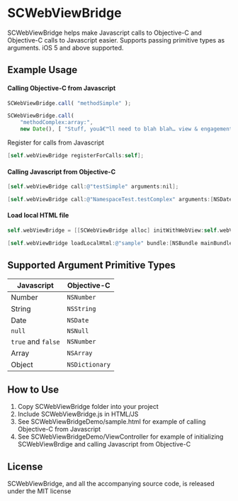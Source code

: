 SCWebViewBridge
===============

SCWebViewBridge helps make Javascript calls to Objective-C and Objective-C calls to Javascript easier. Supports passing primitive types as arguments. iOS 5 and above supported.


## Example Usage

#### Calling Objective-C from Javascript

``` javascript
SCWebViewBridge.call( "methodSimple" );

SCWebViewBridge.call( 
    "methodComplex:array:", 
    new Date(), [ "Stuff, youâ€™ll need to blah blah… view & engagement[ ],", 4.2, true ]  );
```

Register for calls from Javascript

``` objective-c
[self.webViewBridge registerForCalls:self];
```

#### Calling Javascript from Objective-C

``` objective-c
[self.webViewBridge call:@"testSimple" arguments:nil];

[self.webViewBridge call:@"NamespaceTest.testComplex" arguments:[NSDate date], @"TEST", nil];
```

#### Load local HTML file

``` objective-c
self.webViewBridge = [[SCWebViewBridge alloc] initWithWebView:self.webView];

[self.webViewBridge loadLocalHtml:@"sample" bundle:[NSBundle mainBundle] error:nil];
```


## Supported Argument Primitive Types

Javascript         | Objective-C
-------------------|-------------
Number             | `NSNumber`
String             | `NSString`
Date               | `NSDate`
`null`             | `NSNull`
`true` and `false` | `NSNumber`
Array              | `NSArray`
Object             | `NSDictionary`


## How to Use

1. Copy SCWebViewBridge folder into your project
2. Include SCWebViewBridge.js in HTML/JS
3. See SCWebViewBridgeDemo/sample.html for example of calling Objective-C from Javascript
4. See SCWebViewBridgeDemo/ViewController for example of initializing SCWebViewBrdige and calling Javascript from Objective-C


## License

SCWebViewBridge, and all the accompanying source code, is released under the MIT license